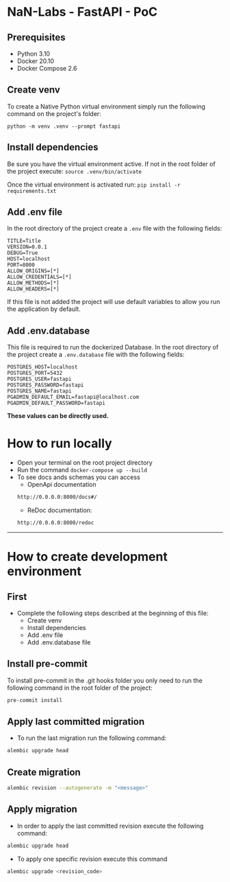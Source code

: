 # NaN-Labs - FastAPI - PoC

## Prerequisites
- Python 3.10
- Docker 20.10
- Docker Compose 2.6

## Create venv
To create a Native Python virtual environment simply run the following command on the project's folder:

`python -m venv .venv --prompt fastapi`

## Install dependencies
Be sure you have the virtual environment active.
If not in the root folder of the project execute:
`source .venv/bin/activate`

Once the virtual environment is activated run:
`pip install -r requirements.txt`

## Add .env file
In the root directory of the project create a `.env` file with the following fields:
```
TITLE=Title
VERSION=0.0.1
DEBUG=True
HOST=localhost
PORT=8000
ALLOW_ORIGINS=[*]
ALLOW_CREDENTIALS=[*]
ALLOW_METHODS=[*]
ALLOW_HEADERS=[*]
```
If this file is not added the project will use default variables to allow you run the application by default.

## Add .env.database
This file is required to run the dockerized Database.
In the root directory of the project create a `.env.database` file with the following fields:
```
POSTGRES_HOST=localhost
POSTGRES_PORT=5432
POSTGRES_USER=fastapi
POSTGRES_PASSWORD=fastapi
POSTGRES_NAME=fastapi
PGADMIN_DEFAULT_EMAIL=fastapi@localhost.com
PGADMIN_DEFAULT_PASSWORD=fastapi
```
**These values can be directly used.**

# How to run locally
- Open your terminal on the root project directory
- Run the command `docker-compose up --build`
- To see docs ands schemas you can access
    - OpenApi documentation
    ```bash
    http://0.0.0.0:8000/docs#/
    ```
    - ReDoc documentation:
    ```bash
    http://0.0.0.0:8000/redoc
    ```

---

# How to create development environment

## First
- Complete the following steps described at the beginning of this file:
   - Create venv
   - Install dependencies
   - Add .env file
   - Add .env.database file

## Install pre-commit
To install pre-commit in the .git hooks folder you only need to run the following command in the root folder of the project:

```bash
pre-commit install
```

## Apply last committed migration
- To run the last migration run the following command:

```bash
alembic upgrade head
```
## Create migration

```bash
alembic revision --autogenerate -m "<message>"
```

## Apply migration
- In order to apply the last committed revision execute the following command:
```bash
alembic upgrade head
```

- To apply one specific revision execute this command
```bash
alembic upgrade <revision_code>
```

